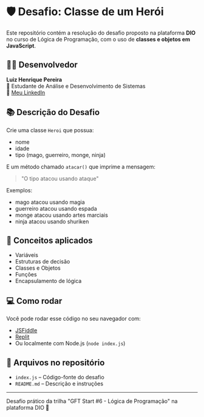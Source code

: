 # 🛡️ Desafio: Classe de um Herói

Este repositório contém a resolução do desafio proposto na plataforma **DIO** no curso de Lógica de Programação, com o uso de **classes e objetos em JavaScript**.

## 👨‍💻 Desenvolvedor
**Luiz Henrique Pereira**  
🚀 Estudante de Análise e Desenvolvimento de Sistemas  
🔗 [Meu LinkedIn](https://www.linkedin.com/in/luiz-henrique-pereira-93766a2a5)

## 📚 Descrição do Desafio

Crie uma classe `Heroi` que possua:
- nome
- idade
- tipo (mago, guerreiro, monge, ninja)

E um método chamado `atacar()` que imprime a mensagem:

> "O tipo atacou usando ataque"

Exemplos:
- mago atacou usando magia
- guerreiro atacou usando espada
- monge atacou usando artes marciais
- ninja atacou usando shuriken

## 🧠 Conceitos aplicados

- Variáveis
- Estruturas de decisão
- Classes e Objetos
- Funções
- Encapsulamento de lógica

## 💻 Como rodar

Você pode rodar esse código no seu navegador com:
- [JSFiddle](https://jsfiddle.net)
- [Replit](https://replit.com)
- Ou localmente com Node.js (`node index.js`)

## 📁 Arquivos no repositório

- `index.js` – Código-fonte do desafio
- `README.md` – Descrição e instruções

---

Desafio prático da trilha "GFT Start #6 - Lógica de Programação" na plataforma DIO 🚀
